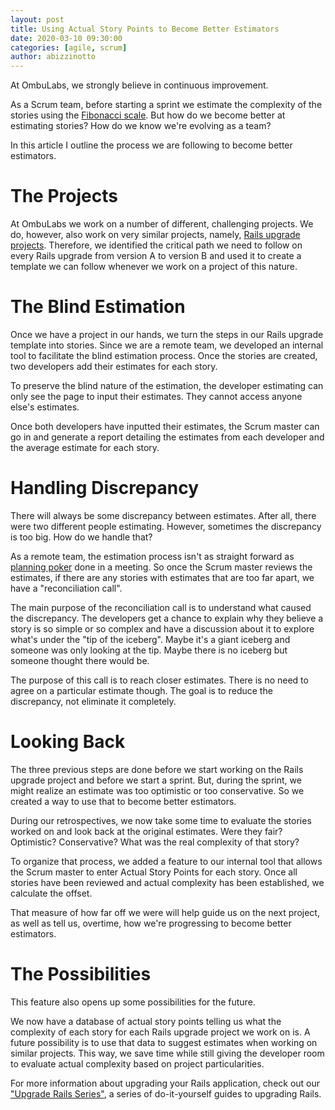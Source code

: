 ```yaml
---
layout: post
title: Using Actual Story Points to Become Better Estimators
date: 2020-03-10 09:30:00
categories: [agile, scrum]
author: abizzinotto
---
```


At OmbuLabs, we strongly believe in continuous improvement.

As a Scrum team, before starting a sprint we estimate the complexity of the stories using the [Fibonacci scale](http://www.velocitycounts.com/2013/05/why-do-high-performing-scrum-teams-tend-to-use-story-point-estimation/). But how do we become better at estimating stories? How do we know we're evolving as a team?

In this article I outline the process we are following to become better estimators.

<!--more-->

# The Projects

At OmbuLabs we work on a number of different, challenging projects. We do, however, also work on very similar projects, namely, [Rails upgrade projects](https://fastruby.io). Therefore, we identified the critical path we need to follow on every Rails upgrade from version A to version B and used it to create a template we can follow whenever we work on a project of this nature.

# The Blind Estimation

Once we have a project in our hands, we turn the steps in our Rails upgrade template into stories. Since we are a remote team, we developed an internal tool to facilitate the blind estimation process. Once the stories are created, two developers add their estimates for each story.

To preserve the blind nature of the estimation, the developer estimating can only see the page to input their estimates. They cannot access anyone else's estimates.

Once both developers have inputted their estimates, the Scrum master can go in and generate a report detailing the estimates from each developer and the average estimate for each story.

# Handling Discrepancy

There will always be some discrepancy between estimates. After all, there were two different people estimating. However, sometimes the discrepancy is too big. How do we handle that?

As a remote team, the estimation process isn't as straight forward as [planning poker](https://www.agilealliance.org/glossary/poker/) done in a meeting. So once the Scrum master reviews the estimates, if there are any stories with estimates that are too far apart, we have a "reconciliation call".

The main purpose of the reconciliation call is to understand what caused the discrepancy. The developers get a chance to explain why they believe a story is so simple or so complex and have a discussion about it to explore what's under the "tip of the iceberg". Maybe it's a giant iceberg and someone was only looking at the tip. Maybe there is no iceberg but someone thought there would be.

The purpose of this call is to reach closer estimates. There is no need to agree on a particular estimate though. The goal is to reduce the discrepancy, not eliminate it completely.

# Looking Back

The three previous steps are done before we start working on the Rails upgrade project and before we start a sprint. But, during the sprint, we might realize an estimate was too optimistic or too conservative. So we created a way to use that to become better estimators.

During our retrospectives, we now take some time to evaluate the stories worked on and look back at the original estimates. Were they fair? Optimistic? Conservative? What was the real complexity of that story?

To organize that process, we added a feature to our internal tool that allows the Scrum master to enter Actual Story Points for each story. Once all stories have been reviewed and actual complexity has been established, we calculate the offset.

That measure of how far off we were will help guide us on the next project, as well as tell us, overtime, how we're progressing to become better estimators.

# The Possibilities

This feature also opens up some possibilities for the future.

We now have a database of actual story points telling us what the complexity of each story for each Rails upgrade project we work on is. A future possibility is to use that data to suggest estimates when working on similar projects. This way, we save time while still giving the developer room to evaluate actual complexity based on project particularities.

For more information about upgrading your Rails application, check out our ["Upgrade Rails Series"](https://www.fastruby.io/blog/tags/upgrades), a series of do-it-yourself guides to upgrading Rails.

